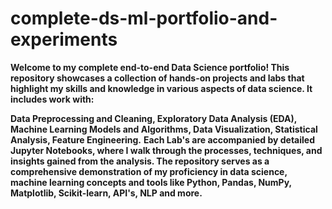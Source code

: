 # complete-ds-ml-portfolio-and-experiments
**Welcome to my complete end-to-end Data Science portfolio! This repository showcases a collection of hands-on projects and labs that highlight my skills and knowledge in various aspects of data science. It includes work with:**

**Data Preprocessing and Cleaning,
Exploratory Data Analysis (EDA),
Machine Learning Models and Algorithms,
Data Visualization,
Statistical Analysis,
Feature Engineering.**
**Each Lab's are accompanied by detailed Jupyter Notebooks, where I walk through the processes, techniques, and insights gained from the analysis. The repository serves as a comprehensive demonstration of my proficiency in data science, machine learning concepts and tools like Python, Pandas, NumPy, Matplotlib, Scikit-learn, API's, NLP and more.**
